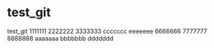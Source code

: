 # test_git
test_git
1111111
2222222
3333333
ccccccc
eeeeeee
6666666
7777777
8888888
aaaaaaa
bbbbbbb
ddddddd
